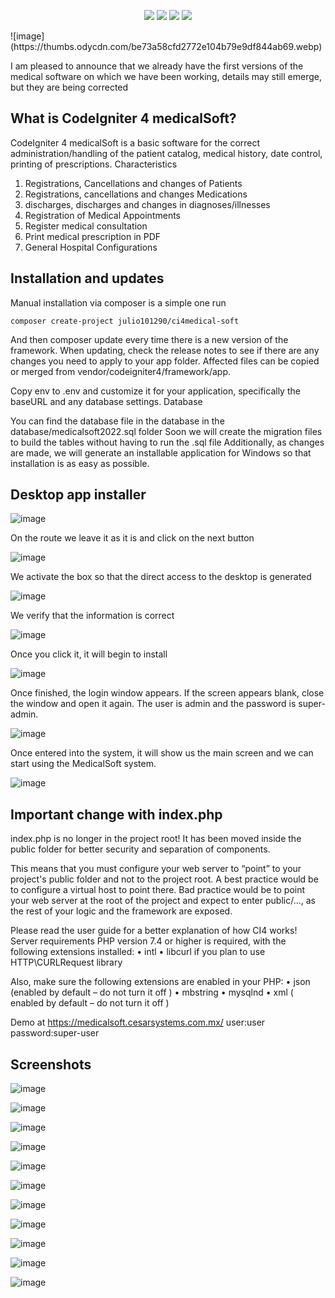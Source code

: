 <p align="center">
<a href="https://packagist.org/packages/julio101290/ci4medical-soft"><img src="https://poser.pugx.org/julio101290/boilerplate/version"></a>
<a href="https://packagist.org/packages/julio101290/ci4medical-soft"><img src="https://img.shields.io/badge/Package-julio101290%2Fci4medical-soft-light.svg"></a>
<a href="https://packagist.org/packages/julio101290/ci4medical-soft"><img src="https://poser.pugx.org/julio101290/ci4medical-soft/downloads"</img></a>
<a href="https://github.com/julio101290/ci4medical-soft/blob/master/LICENSE.md"><img src="https://img.shields.io/github/license/julio101290/ci4medical-soft"></a>
</p>
![image](https://thumbs.odycdn.com/be73a58cfd2772e104b79e9df844ab69.webp)


I am pleased to announce that we already have the first versions of the medical software on which we have been working, details may still emerge, but they are being corrected

## What is CodeIgniter 4 medicalSoft?
CodeIgniter 4 medicalSoft is a basic software for the correct administration/handling of the patient catalog, medical history, date control, printing of prescriptions.
Characteristics

1. Registrations, Cancellations and changes of Patients
2. Registrations, cancellations and changes Medications
3. discharges, discharges and changes in diagnoses/illnesses
4. Registration of Medical Appointments
5. Register medical consultation
6. Print medical prescription in PDF
7. General Hospital Configurations

## Installation and updates

Manual installation via composer is a simple one run

	composer create-project julio101290/ci4medical-soft 

And then composer update every time there is a new version of the framework.
When updating, check the release notes to see if there are any changes you need to apply to your app folder. Affected files can be copied or merged from vendor/codeigniter4/framework/app.

Copy env to .env and customize it for your application, specifically the baseURL and any database settings.
Database

You can find the database file in the database in the database/medicalsoft2022.sql folder
Soon we will create the migration files to build the tables without having to run the .sql file
Additionally, as changes are made, we will generate an installable application for Windows so that installation is as easy as possible.

## Desktop app installer
![image](https://thumbs.odycdn.com/a80d3949d1faab179a9c5ca0eb77d6b8.webp)

On the route we leave it as it is and click on the next button

![image](https://thumbs.odycdn.com/38f8b800ede030eb9d163c588f43f71d.webp)

We activate the box so that the direct access to the desktop is generated

![image](https://thumbs.odycdn.com/5a9d482d3e458162be2f0ffa781e763e.webp)

We verify that the information is correct

![image](https://thumbs.odycdn.com/5f3a3b7511b22b0df964939778b4eafd.webp)

Once you click it, it will begin to install

![image](https://thumbs.odycdn.com/2e6242443a51497bd0d3800d388f8c9e.webp)

Once finished, the login window appears. If the screen appears blank, close the window and open it again. The user is admin and the password is super-admin.

![image](https://thumbs.odycdn.com/e9a740a7f56d375ded4cb470573c0195.webp)

Once entered into the system, it will show us the main screen and we can start using the MedicalSoft system.

![image](https://thumbs.odycdn.com/bda55019fad5872869d7cc5244fb5ad4.webp)


## Important change with index.php

index.php is no longer in the project root! It has been moved inside the public folder for better security and separation of components.

This means that you must configure your web server to “point” to your project's public folder and not to the project root. A best practice would be to configure a virtual host to point there. Bad practice would be to point your web server at the root of the project and expect to enter public/…, as the rest of your logic and the framework are exposed.

Please read the user guide for a better explanation of how CI4 works!
Server requirements
PHP version 7.4 or higher is required, with the following extensions installed:
•	intl
•	libcurl if you plan to use HTTP\CURLRequest library

Also, make sure the following extensions are enabled in your PHP:
•	json (enabled by default – do not turn it off )
•	mbstring
•	mysqlnd
•	xml ( enabled by default – do not turn it off )

Demo at https://medicalsoft.cesarsystems.com.mx/ user:user password:super-user


## Screenshots

![image](https://thumbs.odycdn.com/dfad55329694dace94abf4b6c9ff3fd6.webp)

![image](https://thumbs.odycdn.com/7d4c5c58c0f3f3063400f3179e4ef41e.webp)

![image](https://thumbs.odycdn.com/e1bf7ce98e4a3a3e0945658daa532c9d.webp)

![image](https://thumbs.odycdn.com/1dfacdb4f7c489325c7407c09c62e33e.webp)

![image](https://thumbs.odycdn.com/839124795686bb19c6e28b4a6624b07b.webp)

![image](https://thumbs.odycdn.com/44873800b2f5756fe5da046dd64f355c.webp)

![image](https://thumbs.odycdn.com/6b45d82b54de91c8d9277e99718c5ddc.webp)

![image](https://thumbs.odycdn.com/af78139fcf9a32b60871794ea8381c17.webp)

![image](https://thumbs.odycdn.com/666705540d8dccafdad135a7ec61282b.webp)

![image](https://thumbs.odycdn.com/4a56e92bb38dcbc765ae410786594b33.webp)

![image](https://thumbs.odycdn.com/b5ecce0b95e0893d7b4cd3187d382d99.webp)
